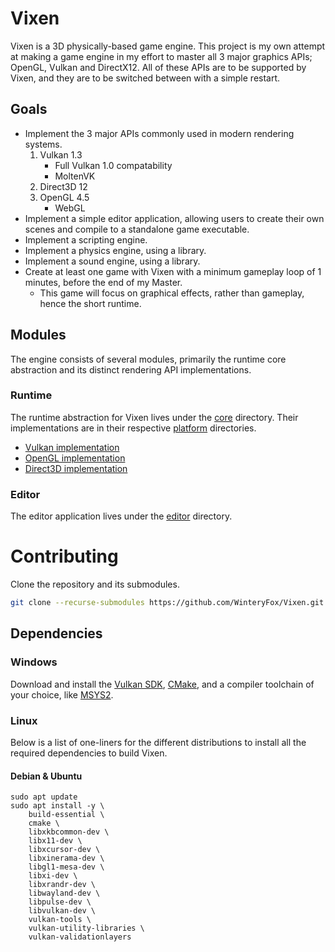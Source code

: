 # Vixen

Vixen is a 3D physically-based game engine. This project is my own attempt at making a game engine
in my effort to master all 3 major graphics APIs; OpenGL, Vulkan and DirectX12. All of these APIs
are to be supported by Vixen, and they are to be switched between with a simple restart.

## Goals

- Implement the 3 major APIs commonly used in modern rendering systems.
    1. Vulkan 1.3
        * Full Vulkan 1.0 compatability
        * MoltenVK
    2. Direct3D 12
    3. OpenGL 4.5
        * WebGL
- Implement a simple editor application, allowing users to create their own scenes and compile to a standalone game
  executable.
- Implement a scripting engine.
- Implement a physics engine, using a library.
- Implement a sound engine, using a library.
- Create at least one game with Vixen with a minimum gameplay loop of 1 minutes, before the end of my Master.
    - This game will focus on graphical effects, rather than gameplay, hence the short runtime.

## Modules

The engine consists of several modules, primarily the runtime core abstraction and its distinct rendering API
implementations.

### Runtime

The runtime abstraction for Vixen lives under the [core](core) directory. Their implementations are in their
respective [platform](platform) directories.

- [Vulkan implementation](platform/vulkan)
- [OpenGL implementation](platform/opengl)
- [Direct3D implementation](platform/d3d12)

### Editor

The editor application lives under the [editor](editor) directory.

# Contributing

Clone the repository and its submodules.

```bash
git clone --recurse-submodules https://github.com/WinteryFox/Vixen.git
```

## Dependencies

### Windows

Download and install the [Vulkan SDK](https://vulkan.lunarg.com/), [CMake](https://cmake.org/), and a compiler toolchain
of your choice,
like [MSYS2](https://www.msys2.org/).

### Linux

Below is a list of one-liners for the different distributions to install all the required dependencies to build Vixen.

#### Debian & Ubuntu

```
sudo apt update
sudo apt install -y \
    build-essential \
    cmake \
    libxkbcommon-dev \
    libx11-dev \
    libxcursor-dev \
    libxinerama-dev \
    libgl1-mesa-dev \
    libxi-dev \
    libxrandr-dev \
    libwayland-dev \
    libpulse-dev \
    libvulkan-dev \
    vulkan-tools \
    vulkan-utility-libraries \
    vulkan-validationlayers
```
